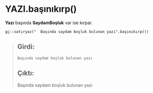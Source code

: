 # YAZI.başınıkırp\(\)

**Yazı** başında **SaydamBoşluk** var ise kırpar.

```text
gç::satıryaz("  Başında saydam boşluk bulunan yazı".başınıkırp()) 
```

> ## Girdi:
>
>     Başında saydam boşluk bulunan yazı
>
> ## Çıktı:
>
> Başında saydam boşluk bulunan yazı

